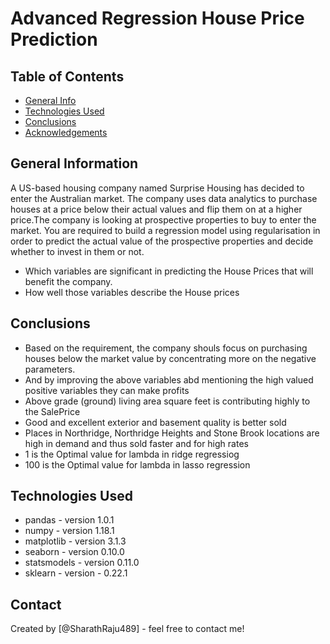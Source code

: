 # Advanced Regression House Price Prediction


## Table of Contents
* [General Info](#general-information)
* [Technologies Used](#technologies-used)
* [Conclusions](#conclusions)
* [Acknowledgements](#acknowledgements)

## General Information
A US-based housing company named Surprise Housing has decided to enter the Australian market. The company uses data analytics to purchase houses at a price below their actual values and flip them on at a higher price.The company is looking at prospective properties to buy to enter the market. You are required to build a regression model using regularisation in order to predict the actual value of the prospective properties and decide whether to invest in them or not.

- Which variables are significant in predicting the House Prices that will benefit the company.
- How well those variables describe the House prices



## Conclusions
- Based on the requirement, the company shouls focus on purchasing houses below the market value by concentrating more on the negative parameters.
- And by improving the above variables abd mentioning the high valued positive variables they can make profits
- Above grade (ground) living area square feet is contributing highly to the SalePrice
- Good and excellent exterior and basement quality is better sold
- Places in Northridge, Northridge Heights and Stone Brook locations are high in demand and thus sold faster and for high rates
- 1 is the Optimal value for lambda in ridge regressiog
- 100 is the Optimal value for lambda in lasso regression


## Technologies Used
- pandas - version 1.0.1
- numpy - version 1.18.1
- matplotlib - version 3.1.3
- seaborn - version 0.10.0
- statsmodels - version 0.11.0
- sklearn - version - 0.22.1




## Contact
Created by [@SharathRaju489] - feel free to contact me!

